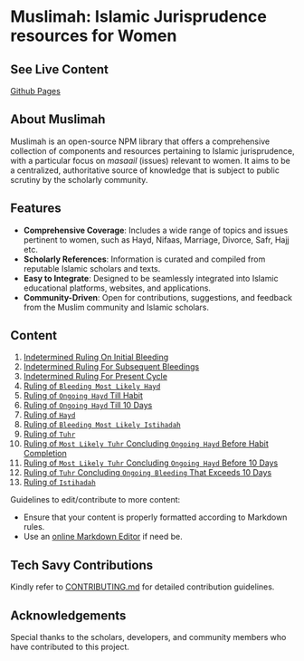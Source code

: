 # Muslimah: Islamic Jurisprudence resources for Women

## See Live Content

[Github Pages](https://al-mabsut.github.io/muslimah/)

## About Muslimah

Muslimah is an open-source NPM library that offers a comprehensive collection of components and resources pertaining to Islamic jurisprudence, with a particular focus on *masaail* (issues) relevant to women. It aims to be a centralized, authoritative source of knowledge that is subject to public scrutiny by the scholarly community.

## Features

* **Comprehensive Coverage**: Includes a wide range of topics and issues pertinent to women, such as Hayd, Nifaas, Marriage, Divorce, Safr, Hajj etc.
* **Scholarly References**: Information is curated and compiled from reputable Islamic scholars and texts.
* **Easy to Integrate**: Designed to be seamlessly integrated into Islamic educational platforms, websites, and applications.
* **Community-Driven**: Open for contributions, suggestions, and feedback from the Muslim community and Islamic scholars.

## Content

1. [Indetermined Ruling On Initial Bleeding](contents/hanafi/en/1_indeterminate_ruling_on_initial_bleeding.md)
2. [Indetermined Ruling For Subsequent Bleedings](contents/hanafi/en/2_indeterminate_ruling_for_subsequent_bleedings.md)
3. [Indetermined Ruling For Present Cycle](contents/hanafi/en/3_indeterminate_ruling_for_present_cycle.md)
4. [Ruling of `Bleeding Most Likely Hayd`](contents/hanafi/en/4_ruling_bleeding_most_likely_hayd.md)
5. [Ruling of `Ongoing Hayd` Till Habit](contents/hanafi/en/5_ruling_of_ongoing_hayd_till_habit.md)
6. [Ruling of `Ongoing Hayd` Till 10 Days](contents/hanafi/en/6_ruling_of_ongoing_hayd_till_10_days.md)
7. [Ruling of `Hayd`](contents/hanafi/en/7_ruling_of_hayd.md)
8. [Ruling of `Bleeding Most Likely Istihadah`](contents/hanafi/en/8_ruling_bleeding_most_likely_istihaadah.md)
9. [Ruling of `Tuhr`](contents/hanafi/en/9_ruling_of_tuhr.md)
10. [Ruling of `Most Likely Tuhr` Concluding `Ongoing Hayd` Before Habit Completion](contents/hanafi/en/10_ruling_most_likely_tuhr_concluding_ongoing_hayd_before_habit_completion.md)
11. [Ruling of `Most Likely Tuhr` Concluding `Ongoing Hayd` Before 10 Days](contents/hanafi/en/11_ruling_most_likely_tuhr_concluding_ongoing_hayd_before_10_days.md)
12. [Ruling of `Tuhr` Concluding `Ongoing Bleeding` That Exceeds 10 Days](contents/hanafi/en/12_ruling_tuhr_concluding_ongoing_bleeding_exceeding_10_days.md)
13. [Ruling of `Istihadah`](contents/hanafi/en/13_ruling_istihaadah.md)

Guidelines to edit/contribute to more content:

* Ensure that your content is properly formatted according to Markdown rules.
* Use an [online Markdown Editor](https://stackedit.io/app#) if need be.

## Tech Savy Contributions

Kindly refer to [CONTRIBUTING.md](CONTRIBUTING.md) for detailed contribution guidelines.

## Acknowledgements

Special thanks to the scholars, developers, and community members who have contributed to this project.

